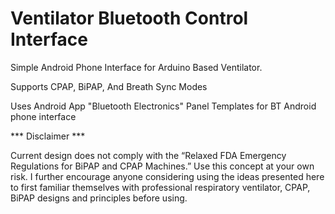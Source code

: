 # Ventilator Bluetooth Control Interface
 
Simple Android Phone Interface for Arduino Based Ventilator. 

Supports CPAP, BiPAP, And Breath Sync Modes

Uses Android App "Bluetooth Electronics" Panel Templates
for BT Android phone interface


*** Disclaimer ***

Current design does not comply with the “Relaxed FDA Emergency Regulations for BiPAP and CPAP Machines.”
Use this concept at your own risk. I further encourage anyone considering using the ideas presented here to first familiar themselves with professional respiratory ventilator, CPAP, BiPAP designs and principles before using.
